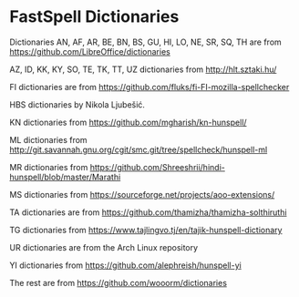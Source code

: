 # FastSpell Dictionaries

Dictionaries AN, AF, AR, BE,  BN, BS, GU, HI, LO, NE, SR, SQ, TH are from https://github.com/LibreOffice/dictionaries

AZ, ID, KK, KY, SO, TE, TK, TT, UZ dictionaries from http://hlt.sztaki.hu/

FI dictionaries are from https://github.com/fluks/fi-FI-mozilla-spellchecker

HBS dictionaries by Nikola Ljubešić.

KN dictionaries from https://github.com/mgharish/kn-hunspell/

ML dictionaries from http://git.savannah.gnu.org/cgit/smc.git/tree/spellcheck/hunspell-ml

MR dictionaries from https://github.com/Shreeshrii/hindi-hunspell/blob/master/Marathi

MS dictionaries from https://sourceforge.net/projects/aoo-extensions/

TA dictionaries are from https://github.com/thamizha/thamizha-solthiruthi

TG dictionaries from https://www.tajlingvo.tj/en/tajik-hunspell-dictionary

UR dictionaries are from the Arch Linux repository

YI dictionaries from https://github.com/alephreish/hunspell-yi

The rest are from https://github.com/wooorm/dictionaries
